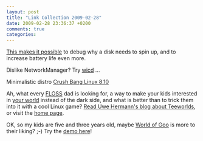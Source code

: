 ```yaml
---
layout: post
title: "Link Collection 2009-02-28"
date: 2009-02-28 23:36:37 +0200
comments: true
categories: 
---
```


[This makes it possible][1] to debug why a disk needs to spin up, and to
increase battery life even more.

Dislike NetworkManager? Try [wicd][2]&nbsp;...

Minimalistic distro [Crush Bang Linux 8.10][3]

Ah, what every [FLOSS][4] dad is looking for, a way to make your kids
interested in [your world][5] instead of the dark side, and what is
better than to trick them into it with a cool Linux game?
[Read Uwe Hermann's blog about Teeworlds][6], or visit the
[home page][7].

OK, so my kids are five and three years old, maybe [World of Goo][8] is
more to their liking? ;-)  Try the [demo here][9]!

[1]: http://www.linuxinsight.com/proc_sys_vm_block_dump.html
[2]: http://wicd.sourceforge.net/
[3]: http://crunchbanglinux.org/
[4]: https://en.wikipedia.org/wiki/Free_and_open-source_software
[5]: http://www.kernel.org/
[6]: http://www.hermann-uwe.de/blog/teeworlds--a-fun-fast-paced-open-source-online-multiplayer-shooter
[7]: http://www.teeworlds.com/
[8]: http://www.worldofgoo.com/
[9]: http://www.worldofgoo.com/dl2.php?lk=demo
